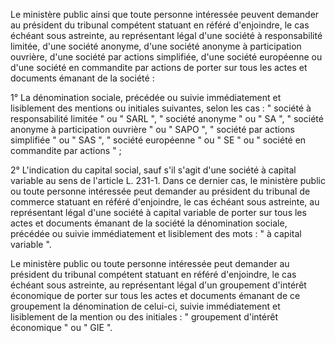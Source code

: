Le ministère public ainsi que toute personne intéressée peuvent demander au président du tribunal compétent statuant en référé d'enjoindre, le cas échéant sous astreinte, au représentant légal d'une société à responsabilité limitée, d'une société anonyme, d'une société anonyme à participation ouvrière, d'une société par actions simplifiée, d'une société européenne ou d'une société en commandite par actions de porter sur tous les actes et documents émanant de la société :   

  
1° La dénomination sociale, précédée ou suivie immédiatement et lisiblement des mentions ou initiales suivantes, selon les cas : " société à responsabilité limitée " ou " SARL ", " société anonyme " ou " SA ", " société anonyme à participation ouvrière " ou " SAPO ", " société par actions simplifiée " ou " SAS ", " société européenne " ou " SE " ou " société en commandite par actions " ;   

  
2° L'indication du capital social, sauf s'il s'agit d'une société à capital variable au sens de l'article L. 231-1. Dans ce dernier cas, le ministère public ou toute personne intéressée peut demander au président du tribunal de commerce statuant en référé d'enjoindre, le cas échéant sous astreinte, au représentant légal d'une société à capital variable de porter sur tous les actes et documents émanant de la société la dénomination sociale, précédée ou suivie immédiatement et lisiblement des mots : " à capital variable ".   

  
Le ministère public ou toute personne intéressée peut demander au président du tribunal compétent statuant en référé d'enjoindre, le cas échéant sous astreinte, au représentant légal d'un groupement d'intérêt économique de porter sur tous les actes et documents émanant de ce groupement la dénomination de celui-ci, suivie immédiatement et lisiblement de la mention ou des initiales : " groupement d'intérêt économique " ou " GIE ".


